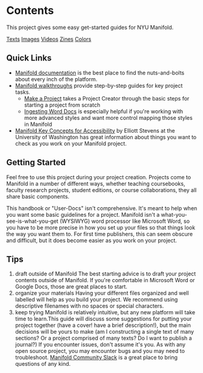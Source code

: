 
# Contents

This project gives some easy get-started guides for NYU Manifold. 

[Texts](texts.md)
[Images](images.md)
[Videos](videos.md)
[Zines](zines.md)
[Colors](colors.md)

## Quick Links
- [Manifold documentation](https://manifoldscholar.github.io/manifold-docusaurus/docs) is the best place to find the nuts-and-bolts about every inch of the platform.
- [Manifold walkthroughs](https://manifoldscholar.github.io/manifold-docusaurus/docs/walkthroughs/landing) provide step-by-step guides for key project tasks.
    - [Make a Project](https://manifoldscholar.github.io/manifold-docusaurus/docs/walkthroughs/making_project) takes a Project Creator through the basic steps for starting a project from scratch
    - [Ingesting Word Docs](https://manifoldscholar.github.io/manifold-docusaurus/docs/walkthroughs/word_mammoth) is especially helpful if you're working with more advanced styles and want more control mapping those styles in Manifold
- [Manifold Key Concepts for Accessibility](https://uw.manifoldapp.org/projects/manifoldaccess) by Elliott Stevens at the University of Washington has great information about things you want to check as you work on your Manifold project.

## Getting Started

Feel free to use this project during your project creation. Projects come to Manifold in a number of different ways, whether teaching coursebooks, faculty research projects, student editions, or course collaborations, they all share basic components.

This handbook or "User-Docs" isn't comprehensive. It's meant to help when you want some basic guidelines for a project. Manifold isn't a what-you-see-is-what-you-get (WYSIWYG) word processor like Microsoft Word, so you have to be more precise in how you set up your files so that things look the way you want them to. For first time publishers, this can seem obscure and difficult, but it does become easier as you work on your project.

## Tips
1. draft outside of Manifold
The best starting advice is to draft your project contents outside of Manifold. If you're comfortable in Microsoft Word or Google Docs, those are great places to start. 
2. organize your materials
Having your different files organized and well labelled will help as you build your project. We recommend using descriptive filenames with no spaces or special characters.
3. keep trying
Manifold is relatively intuitive, but any new platform will take time to learn.This guide will discuss some suggestions for putting your project together (have a cover! have a brief description!), but the main decisions will be yours to make (am I constructing a single text of many sections? Or a project comprised of many texts? Do I want to publish a journal?) If you encounter issues, don't assume it's you. As with any open source project, you may encounter bugs and you may need to troubleshoot. [Manifold Community Slack](https://join.slack.com/t/manifold-community/shared_invite/zt-1z2hipgyr-aC7S0p5zCVJclJiKx9oakQ) is a great place to bring questions of any kind. 